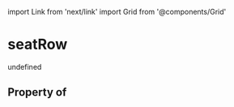 import Link from 'next/link'
import Grid from '@components/Grid'

# seatRow

undefined

## Property of



